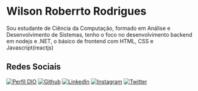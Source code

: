 # Wilson Roberrto Rodrigues

Sou estudante de Ciência da Computação, formado em Análise e Desenvolvimento de Sistemas, tenho o foco no desenvolvimento backend em nodejs e .NET, o básico de frontend com HTML, CSS e Javascript(reactjs)


## Redes Sociais

[![Perfil DIO](https://img.shields.io/badge/-Meu%20Perfil%20na%20DIO-30A3DC?style=for-the-badge)](https://www.dio.me/users/wilson_rrodrigues)
[![Github](https://img.shields.io/badge/Github-000?style=for-the-badge&logo=github&logoColor=0E76A8)](https://github.com/wilsonrrodrigues)
[![LinkedIn](https://img.shields.io/badge/-LinkedIn-000?style=for-the-badge&logo=linkedin&logoColor=30A3DC)](https://www.linkedin.com/in/wilson-rodrigues-2a569b122/)
[![Instagram](https://img.shields.io/badge/Instagram-000?style=for-the-badge&logo=instagram)](https://www.instagram.com/wilson.rrodrigues/)
[![Twitter](https://img.shields.io/badge/Twitter-000?style=for-the-badge&logo=twitter)](https://twitter.com/wjuniao)


